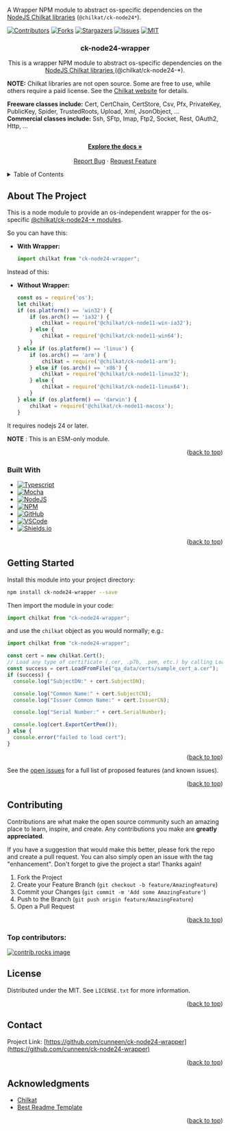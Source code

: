 <!-- Credit to: https://github.com/othneildrew/Best-README-Template -->
A Wrapper NPM module to abstract os-specific dependencies on the [NodeJS Chilkat libraries][chilkat] (`@chilkat/ck-node24*`).

<a id="readme-top"></a>

[![Contributors][contributors-shield]][contributors-url]
[![Forks][forks-shield]][forks-url]
[![Stargazers][stars-shield]][stars-url]
[![Issues][issues-shield]][issues-url]
[![MIT][license-shield]][license-url]


<div align="center">

  <h3 align="center">ck-node24-wrapper</h3>

  <p align="center">
    This is a wrapper NPM module to abstract os-specific dependencies on the <a href="https://www.chilkatsoft.com/nodejs.asp">NodeJS Chilkat libraries </a> (@chilkat/ck-node24-*).
  </p>

  <p align="left">
    <strong>NOTE:</strong> Chilkat libraries are not open source.
    Some are free to use, while others require a paid license. See the <a href="https://www.chilkatsoft.com/">Chilkat website</a> for details.
  </p>
  <p align="left">
    <strong>Freeware classes include:</strong> Cert, CertChain, CertStore, Csv, Pfx, PrivateKey, PublicKey, Spider, TrustedRoots, Upload, Xml, JsonObject, ...
    <br/>
    <strong>Commercial classes include:</strong> Ssh, SFtp, Imap, Ftp2, Socket, Rest, OAuth2, Http, ...
    <br />
  </p>
  <p align="center">
    <br />
    <a href="https://github.com/cunneen/ck-node24-wrapper"><strong>Explore the docs »</strong></a>
    <br />
    <br />
    <a href="https://github.com/cunneen/ck-node24-wrapper/issues/new?labels=bug&template=bug-report---.md">Report Bug</a>
    &middot;
    <a href="https://github.com/cunneen/ck-node24-wrapper/issues/new?labels=enhancement&template=feature-request---.md">Request Feature</a>
  </p>
</div>

<!-- TABLE OF CONTENTS -->
<details>
  <summary>Table of Contents</summary>
  <ol>
    <li>
      <a href="#about-the-project">About The Project</a>
    </li>
    <li>
      <a href="#getting-started">Getting Started</a>
    </li>
    <li><a href="#roadmap">Roadmap</a></li>
    <li><a href="#contributing">Contributing</a></li>
    <li><a href="#license">License</a></li>
    <li><a href="#contact">Contact</a></li>
    <li><a href="#acknowledgments">Acknowledgments</a></li>
  </ol>
</details>


<!-- ABOUT THE PROJECT -->
## About The Project

This is a node module to provide an os-independent wrapper for the os-specific [@chilkat/ck-node24-* modules][chilkat].

So you can have this:

* **With Wrapper:**

  ```js
  import chilkat from "ck-node24-wrapper";
  ```

Instead of this:

* **Without Wrapper:**

  ```js
  const os = require('os');
  let chilkat;
  if (os.platform() == 'win32') {  
      if (os.arch() == 'ia32') {
          chilkat = require('@chilkat/ck-node11-win-ia32');
      } else {
          chilkat = require('@chilkat/ck-node11-win64'); 
      }
  } else if (os.platform() == 'linux') {
      if (os.arch() == 'arm') {
          chilkat = require('@chilkat/ck-node11-arm');
      } else if (os.arch() == 'x86') {
          chilkat = require('@chilkat/ck-node11-linux32');
      } else {
          chilkat = require('@chilkat/ck-node11-linux64');
      }
  } else if (os.platform() == 'darwin') {
      chilkat = require('@chilkat/ck-node11-macosx');
  }
  ```

It requires nodejs 24 or later.

**NOTE** : This is an ESM-only module.

<p align="right">(<a href="#readme-top">back to top</a>)</p>

### Built With

* [![Typescript][Typescript]][Typescript-url]
* [![Mocha][Mocha]][Mocha-url]
* [![NodeJS][NodeJS]][NodeJS-url]
* [![NPM][NPM]][NPM-url]
* [![GitHub][GitHub]][GitHub-url]
* [![VSCode][VSCode]][VSCode-url]
* [![Shields.io][Shields.io]][Shields.io-URL]

<p align="right">(<a href="#readme-top">back to top</a>)</p>


<!-- GETTING STARTED -->
## Getting Started

Install this module into your project directory:

```sh
npm install ck-node24-wrapper --save
```

Then import the module in your code:

```js
import chilkat from "ck-node24-wrapper";
```

and use the `chilkat` object as you would normally; e.g.:

```js
import chilkat from "ck-node24-wrapper";

const cert = new chilkat.Cert();
// Load any type of certificate (.cer, .p7b, .pem, etc.) by calling LoadFromFile.
const success = cert.LoadFromFile("qa_data/certs/sample_cert_a.cer");
if (success) {
  console.log("SubjectDN:" + cert.SubjectDN);

  console.log("Common Name:" + cert.SubjectCN);
  console.log("Issuer Common Name:" + cert.IssuerCN);

  console.log("Serial Number:" + cert.SerialNumber);

  console.log(cert.ExportCertPem());
} else {
  console.error("failed to load cert");
}
```

<p align="right">(<a href="#readme-top">back to top</a>)</p>

See the [open issues](https://github.com/cunneen/ck-node24-wrapper/issues) for a full list of proposed features (and known issues).

<p align="right">(<a href="#readme-top">back to top</a>)</p>


<!-- CONTRIBUTING -->
## Contributing

Contributions are what make the open source community such an amazing place to learn, inspire, and create. Any contributions you make are **greatly appreciated**.

If you have a suggestion that would make this better, please fork the repo and create a pull request. You can also simply open an issue with the tag "enhancement".
Don't forget to give the project a star! Thanks again!

1. Fork the Project
2. Create your Feature Branch (`git checkout -b feature/AmazingFeature`)
3. Commit your Changes (`git commit -m 'Add some AmazingFeature'`)
4. Push to the Branch (`git push origin feature/AmazingFeature`)
5. Open a Pull Request

<p align="right">(<a href="#readme-top">back to top</a>)</p>

### Top contributors:

<a href="https://github.com/cunneen/ck-node24-wrapper/graphs/contributors">
  <img src="https://contrib.rocks/image?repo=cunneen/ck-node24-wrapper" alt="contrib.rocks image" />
</a>


<!-- LICENSE -->
## License

Distributed under the MIT. See `LICENSE.txt` for more information.

<p align="right">(<a href="#readme-top">back to top</a>)</p>


<!-- CONTACT -->
## Contact

Project Link: [https://github.com/cunneen/ck-node24-wrapper](https://github.com/cunneen/ck-node24-wrapper)

<p align="right">(<a href="#readme-top">back to top</a>)</p>

<!-- ACKNOWLEDGMENTS -->
## Acknowledgments

* [Chilkat][chilkat]
* [Best Readme Template][bestreadme]

<p align="right">(<a href="#readme-top">back to top</a>)</p>

<!-- MARKDOWN LINKS & IMAGES -->
<!-- https://www.markdownguide.org/basic-syntax/#reference-style-links -->
[bestreadme]: https://github.com/othneildrew/Best-README-Template
[chilkat]: https://www.chilkatsoft.com/nodejs.asp
[contributors-shield]: https://img.shields.io/github/contributors/cunneen/ck-node24-wrapper.svg?style=for-the-badge
[contributors-url]: https://github.com/cunneen/ck-node24-wrapper/graphs/contributors
[forks-shield]: https://img.shields.io/github/forks/cunneen/ck-node24-wrapper.svg?style=for-the-badge
[forks-url]: https://github.com/cunneen/ck-node24-wrapper/network/members
[stars-shield]: https://img.shields.io/github/stars/cunneen/ck-node24-wrapper.svg?style=for-the-badge
[stars-url]: https://github.com/cunneen/ck-node24-wrapper/stargazers
[issues-shield]: https://img.shields.io/github/issues/cunneen/ck-node24-wrapper.svg?style=for-the-badge
[issues-url]: https://github.com/cunneen/ck-node24-wrapper/issues
[license-shield]: https://img.shields.io/github/license/cunneen/ck-node24-wrapper.svg?style=for-the-badge
[license-url]: https://github.com/cunneen/ck-node24-wrapper/blob/master/LICENSE.txt
<!-- shields from https://github.com/inttter/md-badges -->
[GitHub]: https://img.shields.io/badge/GitHub-%23121011.svg?logo=github&logoColor=white
[GitHub-URL]: https://github.com
[Mocha]: https://img.shields.io/badge/Mocha-8D6748?logo=mocha&logoColor=fff
[Mocha-URL]: https://mochajs.org
[NodeJS]: https://img.shields.io/badge/Node.js-6DA55F?logo=node.js&logoColor=white
[NodeJS-URL]: https://nodejs.org/
[NPM]: https://img.shields.io/badge/npm-CB3837?logo=npm&logoColor=fff
[NPM-URL]: https://www.npmjs.com
[Shields.io]: https://img.shields.io/badge/shields-io-97C900?logo=shieldsdotio&logoColor=97C900&labelColor=555
[Shields.io-URL]: https://shields.io/
[Typescript]: https://img.shields.io/badge/TypeScript-3178C6?logo=typescript&logoColor=fff
[Typescript-URL]: https://typescriptlang.org
[VSCode-URL]: https://code.visualstudio.com/
[VSCode]: https://custom-icon-badges.demolab.com/badge/Visual%20Studio%20Code-0078d7.svg?logo=vsc&logoColor=white